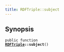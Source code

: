 ```yaml
---
title: RDFTriple::subject
---
```


## Synopsis

<code>public function <b><a href="RDFTriple">RDFTriple</a>::subject</b>()</code>

